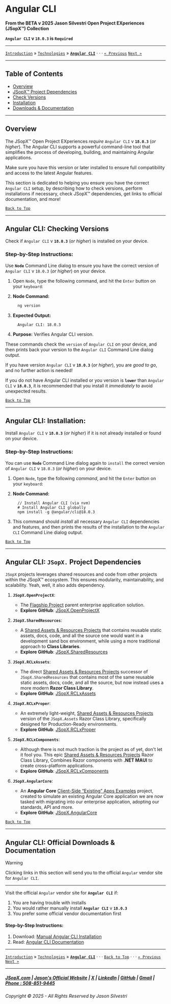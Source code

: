 ﻿# Angular CLI

**From the ﻿BETA v 2025 Jason Silvestri Open Project EXperiences (JSopX™) Collection**

**`Angular CLI` v `18.0.3` is `Required`**

---

[`Introduction`](../../../../../Introduction/) » [`Technologies`](./ReadMe.md) » **[`Angular CLI`](./AngularCli.md)** · · · [`« Previous`](./npm.md) [`Next »`](./React.md)

---

## Table of Contents

- [Overview](#overview)
- [JSopX™ Project Dependencies](#angular-cli-jsopx-project-dependencies)
- [Check Versions](#angular-cli-checking-versions)
- [Installation](#angular-cli-installation)
- [Downloads & Documentation](#angular-cli-official-downloads--documentation)

---

## **Overview**  

The JSopX™ Open Project EXperiences _require_ `Angular CLI` v **`18.0.3`** (_or higher_). The Angular CLI supports a powerful command-line tool that simplifies the process of developing, building, and maintaining Angular applications. 

Make sure you have this version or later installed to ensure full compatibility and access to the latest Angular features.

This section is dedicated to helping you ensure you have the correct `Angular CLI` setup, by describing how to check versions, perform installations if necessary, check JSopX™ dependencies, get links to official documentation, and more!


[`Back to Top`](#table-of-contents)

---

## Angular CLI: Checking Versions

Check if `Angular CLI` v **`18.0.3`** (_or higher_) is installed on your device.

### Step-by-Step Instructions:

Use **`Node`** Command Line dialog to ensure you have the correct version of `Angular CLI` v `18.0.3` (_or higher_) on your device.
   
1. Open `Node`, type the following command, and hit the `Enter` button on your `keyboard`:
   
2. **Node Command:**
     ```bash
       ng version
     ```
3. **Expected Output:** 
     ```
       Angular CLI: 18.0.3
     ```
4. **Purpose:** Verifies Angular CLI version.

These commands check the `version` of `Angular CLI` on your device, and then prints back your version to the `Angular CLI` Command Line dialog output.
   
If you have version `Angular CLI` v **`18.0.3`** (_or higher_), you are _good to go_, and no further action is needed!
   
If you do not have Angular CLI installed or you version is **`lower`** than `Angular CLI` v **`18.0.3`**, it is recommended that you install it _immediately_ to avoid unexpected results.


[`Back to Top`](#table-of-contents)

---

## Angular CLI: Installation:

Install `Angular CLI` v **`18.0.3`** (_or higher_) if it is not already installed or found on your device.

### Step-by-Step Instructions:

You can use **`Node`** Command Line dialog again to `install` the correct version of `Angular CLI` v `18.0.3` (_or higher_) on your device.
   
1. Open `Node`, type the following _command_, and hit the `Enter` button on your `keyboard`:

2. **Node Command:**
     ```node
       // Install Angular CLI (via nvm)
       # Install Angular CLI globally
       npm install -g @angular/cli@18.0.3
     ```
    
3. This command should _install_ all necessary `Angular CLI` dependencies and features, and then prints the results of the installation to the `Angular CLI` Command Line dialog output.

[`Back to Top`](#table-of-contents)

---

## **Angular CLI: `JSopX.` Project Dependencies**

`JSopX` projects leverages shared resources and code from other projects within the JSopX™ ecosystem. This ensures modularity, maintainability, and scalability. Yeah, well, it also adds dependency.

1. **`JSopX.OpenProjectX`**:
   - The [Flagship Project](../../../../../Introduction/JSopxProjectsFamilies.md#1-flagship-projects) parent enterprise application solution.
   - **Explore GitHub**: [JSopX.OpenProjectX](../../../../../OpenProjects/jsopx.OpenProjectX)

2. **`JSopX.SharedResources`**:
   - A [Shared Assets & Resources Projects](../../../../../Introduction/JSopxProjectsFamilies.md#2-shared-assets--resources-projects) that contains reusable static assets, docs, code, and all the source one would want in a development sand box environment, while using a more traditional approach to **Class Libraries**.
   - **Explore GitHub**: [JSopX.SharedResources](../../../../../OpenProjects/jsopx.SharedResources)
 
3. **`JSopX.RCLxAssets`**:
   - The direct [Shared Assets & Resources Projects](../../../../../Introduction/JSopxProjectsFamilies.md#2-shared-assets--resources-projects) successor of `JSopX.SharedResources` that contains most of the same reusable static assets, docs, code, and all the source, but now instead uses a more modern **Razor Class Library**. 
   - **Explore GitHub**: [JSopX.RCLxAssets](../../../../../OpenProjects/jsopx.RCLxAssets)

4. **`JSopX.RCLxProper`**:
   - An extremely light-weight, [Shared Assets & Resources Projects](../../../../../Introduction/JSopxProjectsFamilies.md#2-shared-assets--resources-projects) version of the `JSopX.Assets` Razor Class Library, specifically designed for Production-Ready environments.
   - **Explore GitHub**: [JSopX.RCLxProper](../../../../../OpenProjects/jsopx.RCLxProper)

5. **`JSopX.RCLxComponents`**:
   - Although there is not much traction is the project as of yet, don't let it fool you. This epic [Shared Assets & Resources Projects](../../../../../Introduction/JSopxProjectsFamilies.md#2-shared-assets--resources-projects) Razor Class Library, Combines Razor components with **.NET MAUI** to create cross-platform applications.
   - **Explore GitHub**: [JSopX.RCLxComponents](../../../../../OpenProjects/jsopx.RCLxComponents)

6. **`JSopX.AngularCore`**:
    - An **Angular Core** [Client-Side “Existing” Apps Examples](../../../../../Introduction/JSopxProjectsFamilies.md#5-client-side-existing-apps-examples) project, created to simulate an existing Angular Core application we are now tasked with migrating into our enterprise application, adopting our standards, API and more.
    - **Explore GitHub**: [JSopX.AngularCore](../../../../../OpenProjects/jsopx.AngularCore)

[`Back to Top`](#table-of-contents)

---

## Angular CLI: Official Downloads & Documentation

> [!WARNING]
> Clicking links in this section will send you to the official `Angular` vendor site for `Angular CLI`.
> 

---

Visit the official `Angular` vendor site for **`Angular CLI`** if:

1. You are having trouble with installs
2. You would rather manually install **`Angular CLI`** v **`18.0.3`**
3. You prefer some official vendor documentation first
   
#### Step-by-Step Instructions:
   
1. Download: [Manual Angular CLI Installation](https://angular.io/cli)
2. Read: [Angular CLI Documentation](https://angular.io/cli)

---

[`Introduction`](../../../../../Introduction/) » [`Technologies`](./ReadMe.md) » **[`Angular CLI`](./AngularCli.md)** · · · [`Back to Top`](#table-of-contents) · · · [`« Previous`](./npm.md) [`Next »`](./React.md)

---

##### [JSopX.com](https://www.jsopx.com/) | [Jason's Official Website](https://www.jsilvestri.com/) | [X](https://www.x.com/JasonSilvestri) | [LinkedIn](http://www.linkedin.com/in/JasonSilvestri) | [GitHub](https://github.com/JasonSilvestri) | [Gmail](mailto:therealjasonsilvestri@gmail.com) | [Phone : 508-851-9445](phoneto:508-851-9445)

###### Copyright © 2025 - All Rights Reserved by Jason Silvestri
